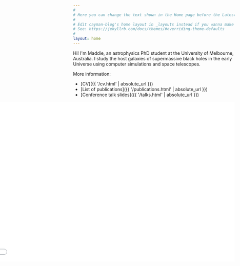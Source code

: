 ```yaml
---
#
# Here you can change the text shown in the Home page before the Latest Posts section.
#
# Edit cayman-blog's home layout in _layouts instead if you wanna make some changes
# See: https://jekyllrb.com/docs/themes/#overriding-theme-defaults
#
layout: home
---
```


Hi! I'm Maddie, an astrophysics PhD student at the University of Melbourne, Australia. I study the host galaxies of supermassive black holes in the early Universe using computer simulations and space telescopes.

More information:
- [CV]({{ '/cv.html' | absolute_url }})  
- [List of publications]({{ '/publications.html' | absolute_url }})  
- [Conference talk slides]({{ '/talks.html' | absolute_url }})


<iframe width='800' height='500' src='../../me.png' frameborder='0' scrolling='no' allowfullscreen align="right"></iframe>

